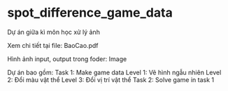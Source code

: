 # spot_difference_game_data
Dự án giữa kì môn học xử lý ảnh

Xem chi tiết tại file: BaoCao.pdf

Hình ảnh input, output trong foder: Image

Dự án bao gồm:
  Task 1: Make game data
    Level 1: Vẽ hình ngẫu nhiên
    Level 2: Đổi màu vật thể
    Level 3: Đổi vị trí vật thể
  Task 2: Solve game in task 1
